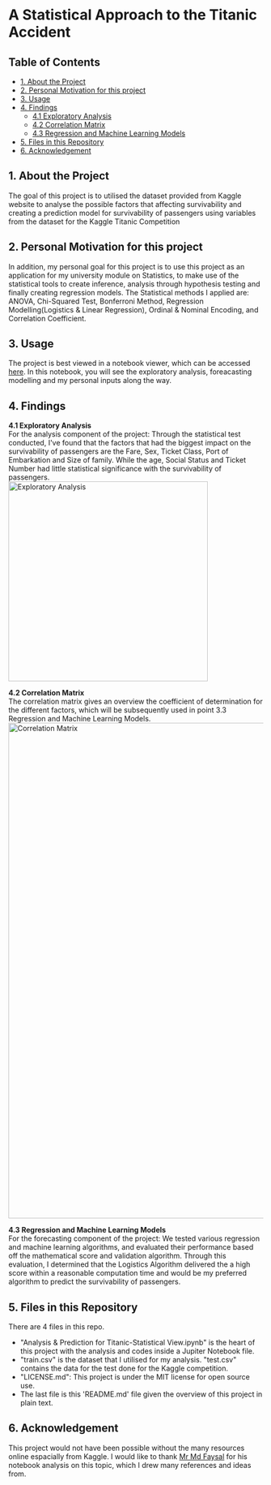 # A Statistical Approach to the Titanic Accident

## Table of Contents
* [1. About the  Project](#point_1)
* [2. Personal Motivation for this project](#point_2)
* [3. Usage](#point_3)
* [4. Findings](#point_4)
    * [4.1 Exploratory Analysis](#point_4_1)
    * [4.2 Correlation Matrix](#point_4_2)
    * [4.3 Regression and Machine Learning Models](#point_4_3)
* [5. Files in this Repository](#point_5)
* [6. Acknowledgement](#point_6)


<a id= "point_1"></a>
##  1. About the  Project
The goal of this project is to utilised the dataset provided from Kaggle website to analyse the possible factors that affecting survivability and creating a prediction model for survivability of passengers using variables from the dataset for the Kaggle Titanic Competition


<a id= "point_2"></a>
## 2. Personal Motivation for this project
In addition, my personal goal for this project is to use this project as an application for my university module on Statistics, to make use of the statistical tools to create inference, analysis through hypothesis testing and finally creating regression models. The Statistical methods I applied are: ANOVA, Chi-Squared Test, Bonferroni Method, Regression Modelling(Logistics & Linear Regression), Ordinal & Nominal Encoding, and Correlation Coefficient.


<a id= "point_3"></a>  
## 3. Usage
The project is best viewed in a notebook viewer, which can be accessed [here](https://nbviewer.jupyter.org/github/jamesgsw/A-Statistical-Approach-to-the-Titanic-Accident/blob/master/Analysis%20%26%20Prediction%20for%20the%20Titanic%20accident.ipynb). In this notebook, you will see the exploratory analysis, foreacasting modelling and my personal inputs along the way.


<a id= "point_4"></a>  
## 4. Findings

<a id= "point_4_1"> <b> 4.1 Exploratory Analysis </b> </a>  
For the analysis component of the project: Through the statistical test conducted, I've found that the factors that had the biggest impact on the survivability of passengers are the Fare, Sex, Ticket Class, Port of Embarkation and Size of family. While the age, Social Status and Ticket Number had little statistical significance with the survivability of passengers.  
<img width="394" alt="Exploratory Analysis" src="https://user-images.githubusercontent.com/36501392/82296296-9387d500-99e3-11ea-828d-20a2f982b466.png">

<a id= "point_4_2"> <b> 4.2 Correlation Matrix </b> </a>  
The correlation matrix gives an overview the coefficient of determination for the different factors, which will be subsequently used in point 3.3 Regression and Machine Learning Models.  
<img width="977" alt="Correlation Matrix" src="https://user-images.githubusercontent.com/36501392/82296324-9b477980-99e3-11ea-980f-c1ffcea7fbca.png">


<a id= "point_4_3"> <b> 4.3 Regression and Machine Learning Models </b>  </a>  
For the forecasting component of the project: We tested various regression and machine learning algorithms, and evaluated their performance based off the mathematical score and validation algorithm. Through this evaluation, I determined that the Logistics Algorithm delivered the a high score within a reasonable computation time and would be my preferred algorithm to predict the survivability of passengers.


<a id= "point_5"></a>  
## 5. Files in this Repository
There are 4 files in this repo.
* "Analysis & Prediction for Titanic-Statistical View.ipynb" is the heart of this project with the analysis and codes inside a Jupiter Notebook file.
* "train.csv" is the dataset that I utilised for my analysis. "test.csv" contains the data for the test done for the Kaggle competition.
* "LICENSE.md": This project is under the MIT license for open source use.
* The last file is this 'README.md' file given the overview of this project in plain text.

<a id= "point_6"></a>
## 6. Acknowledgement
This project would not have been possible without the many resources online espacially from Kaggle. I would like to thank [Mr Md Faysal](https://www.linkedin.com/in/md-faysal-8b6a58174/) for his notebook analysis on this topic, which I drew many references and ideas from.
